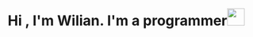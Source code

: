 <h1 align="center"><b>Hi , I'm Wilian. I'm a programmer</b><img src="https://media.giphy.com/media/hvRJCLFzcasrR4ia7z/giphy.gif" width="35"></h1>
